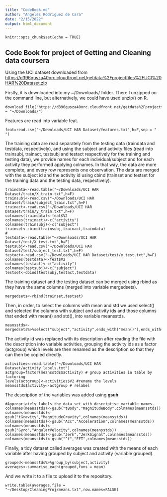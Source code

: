 ```yaml
---
title: "CodeBook.md"
author: "Angeles Rodriguez de Cara"
date: "2/15/2022"
output: html_document
---
```


```{r setup, include=FALSE}
knitr::opts_chunk$set(echo = TRUE)
```

## Code Book for project of Getting and Cleaning data coursera

Using the UCI dataset downloaded from <https://d396qusza40orc.cloudfront.net/getdata%2Fprojectfiles%2FUCI%20HAR%20Dataset.zip>

Firstly, it is downloaded into my ~/Downloads/ folder. There I unzipped on the command line, but alternatively, we could have used unzip() on R. 

```
download.file("https://d396qusza40orc.cloudfront.net/getdata%2Fprojectfiles%2FUCI%20HAR%20Dataset.zip",destfile = "~/Downloads/")
```

Features are read into variable feat.
```
feat=read.csv("~/Downloads/UCI HAR Dataset/features.txt",h=F,sep = " ")
```


The training data are read separately from the testing data (traindata and testdata, respectively), and using the subject and activity files (read into trainsubj, trainact, testsubj and testact respectively for the training and testing data), we provide names for each individual/subject and for each activity they performed applying colnames. In that way, the data are more complete, and every row represents one observation. The data are merged with the subject id and the activity id using cbind (trainset and testset for the training data and the testing data, respectively).

```
traindata<-read.table("~/Downloads/UCI HAR Dataset/train/X_train.txt",h=F)
trainsubj<-read.csv("~/Downloads/UCI HAR Dataset/train/subject_train.txt",h=F)
trainact<-read.csv("~/Downloads/UCI HAR Dataset/train/y_train.txt",h=F)
colnames(traindata)<-feat$V2
colnames(trainact)<-c("activity")
colnames(trainsubj)<-c("subject")
trainset<-cbind(trainsubj,trainact,traindata)
#
testdata<-read.table("~/Downloads/UCI HAR Dataset/test/X_test.txt",h=F)
testsubj<-read.csv("~/Downloads/UCI HAR Dataset/test/subject_test.txt",h=F)
testact<-read.csv("~/Downloads/UCI HAR Dataset/test/y_test.txt",h=F)
colnames(testdata)<-feat$V2
colnames(testact)<-c("activity")
colnames(testsubj)<-c("subject")
testset<-cbind(testsubj,testact,testdata)
```

The training dataset and the testing dataset can be merged using rbind as they have the same columns (merged into variable mergedsets).

```
mergedsets<-rbind(trainset,testset)
```

Then, in order, to select the columns with mean and std we used select() and selected the columns with subject and activity ids and those columns that ended with mean() and std(), into variable meansstds. 

```
meansstds<-mergedsets%>%select("subject","activity",ends_with("mean()"),ends_with("std()"))
```

The activity id was replaced with its description after reading the file with the description into variable activities, grouping the activity ids as a factor (actgroup) which levels are then renamed as the description so that they can then be copied directly.

```
activities<-read.table("~/Downloads/UCI HAR Dataset/activity_labels.txt")
actgroup=factor(meansstds$activity) # group activities in table by factoring
levels(actgroup)<-activities$V2 #rename the levels
meansstds$activity<-actgroup # relabel
```

The description of the variables was added using **gsub**.
```
#Appropriately labels the data set with descriptive variable names. 
colnames(meansstds)<-gsub("tBody","MagnitudeBody",colnames(meansstds))
colnames(meansstds)<-gsub("tGravity","MagnitudeGravity",colnames(meansstds))
colnames(meansstds)<-gsub("Acc","Acceleration",colnames(meansstds))
colnames(meansstds)<-gsub("Gyro","AngularVelocity",colnames(meansstds))
colnames(meansstds)<-gsub("Jerk","JerkSignal",colnames(meansstds))
colnames(meansstds)<-gsub("^f","FFT",colnames(meansstds))
```

Finally, a tidy dataset called averages was created with the means of each variable after having grouped by subject and activity (variable grouped).

```
grouped<-meansstds%>%group_by(subject,activity)
averages<-summarise_each(grouped,funs = mean)
```

And we write it to a file to upload it to the repository.
```
write.table(averages,file = "~/Desktop/CleaningProj/means.txt",row.names=FALSE)
```


